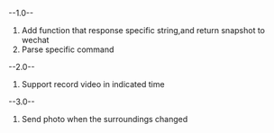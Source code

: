 --1.0--
1. Add function that response specific string,and return snapshot to wechat
2. Parse specific command

--2.0--
1. Support record video in indicated time

--3.0--
1. Send photo when the surroundings changed

